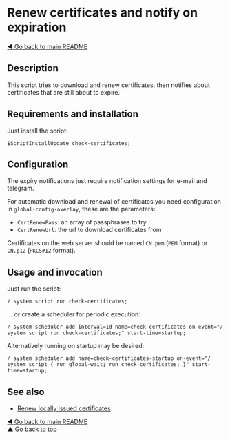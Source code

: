 # Renew certificates and notify on expiration

[◀ Go back to main README](../)

## Description

This script tries to download and renew certificates, then notifies about certificates that are still about to expire.

## Requirements and installation

Just install the script:

```text
$ScriptInstallUpdate check-certificates;
```

## Configuration

The expiry notifications just require notification settings for e-mail and telegram.

For automatic download and renewal of certificates you need configuration in `global-config-overlay`, these are the parameters:

* `CertRenewPass`: an array of passphrases to try
* `CertRenewUrl`: the url to download certificates from

Certificates on the web server should be named `CN.pem` \(`PEM` format\) or `CN.p12` \(`PKCS#12` format\).

## Usage and invocation

Just run the script:

```text
/ system script run check-certificates;
```

... or create a scheduler for periodic execution:

```text
/ system scheduler add interval=1d name=check-certificates on-event="/ system script run check-certificates;" start-time=startup;
```

Alternatively running on startup may be desired:

```text
/ system scheduler add name=check-certificates-startup on-event="/ system script { run global-wait; run check-certificates; }" start-time=startup;
```

## See also

* [Renew locally issued certificates](certificate-renew-issued.md)

[◀ Go back to main README](../)  
[▲ Go back to top](check-certificates.md#top)

